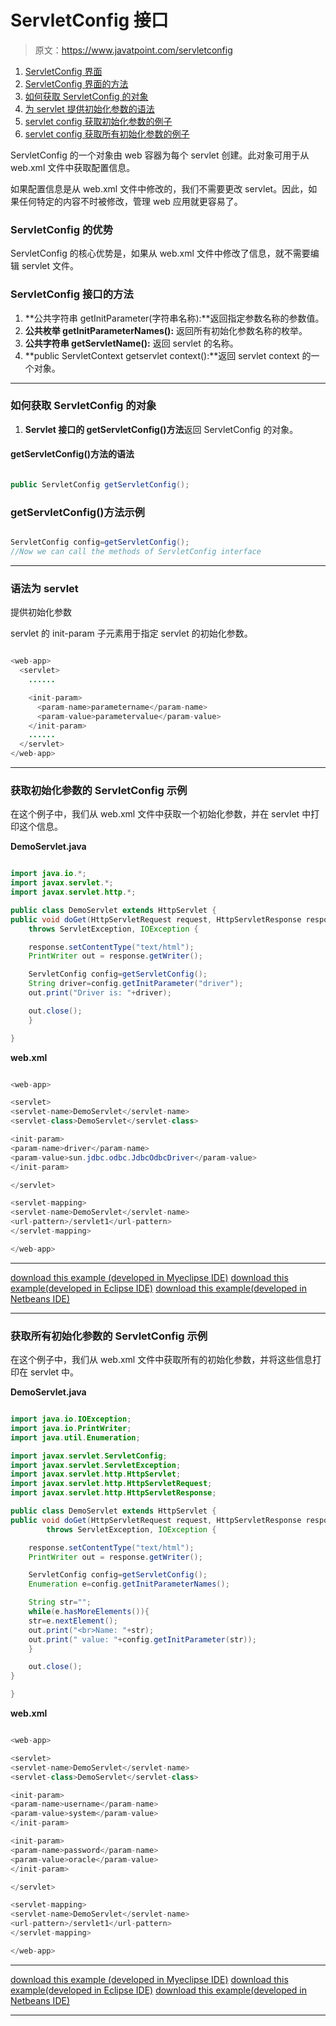 # ServletConfig 接口

> 原文：<https://www.javatpoint.com/servletconfig>

1.  [ServletConfig 界面](#)
2.  [ServletConfig 界面的方法](#configmethod)
3.  [如何获取 ServletConfig 的对象](#configobject)
4.  [为 servlet 提供初始化参数的语法](#configsyntax)
5.  [servlet config 获取初始化参数的例子](#configex1)
6.  [servlet config 获取所有初始化参数的例子](#configex2)

ServletConfig 的一个对象由 web 容器为每个 servlet 创建。此对象可用于从 web.xml 文件中获取配置信息。

如果配置信息是从 web.xml 文件中修改的，我们不需要更改 servlet。因此，如果任何特定的内容不时被修改，管理 web 应用就更容易了。

### ServletConfig 的优势

ServletConfig 的核心优势是，如果从 web.xml 文件中修改了信息，就不需要编辑 servlet 文件。

### ServletConfig 接口的方法

1.  **公共字符串 getInitParameter(字符串名称):**返回指定参数名称的参数值。
2.  **公共枚举 getInitParameterNames():** 返回所有初始化参数名称的枚举。
3.  **公共字符串 getServletName():** 返回 servlet 的名称。
4.  **public ServletContext getservlet context():**返回 servlet context 的一个对象。

* * *

### 如何获取 ServletConfig 的对象

1.  **Servlet 接口的 getServletConfig()方法**返回 ServletConfig 的对象。

#### getServletConfig()方法的语法

```java

public ServletConfig getServletConfig();

```

### getServletConfig()方法示例

```java

ServletConfig config=getServletConfig();
//Now we can call the methods of ServletConfig interface

```

* * *

### 语法为 servlet

提供初始化参数

servlet 的 init-param 子元素用于指定 servlet 的初始化参数。

```java

<web-app>
  <servlet>
    ......

    <init-param>
      <param-name>parametername</param-name>
      <param-value>parametervalue</param-value>
    </init-param>
    ......
  </servlet>
</web-app>

```

* * *

### 获取初始化参数的 ServletConfig 示例

在这个例子中，我们从 web.xml 文件中获取一个初始化参数，并在 servlet 中打印这个信息。

**DemoServlet.java**

```java

import java.io.*;
import javax.servlet.*;
import javax.servlet.http.*;

public class DemoServlet extends HttpServlet {
public void doGet(HttpServletRequest request, HttpServletResponse response)
	throws ServletException, IOException {

	response.setContentType("text/html");
	PrintWriter out = response.getWriter();

	ServletConfig config=getServletConfig();
	String driver=config.getInitParameter("driver");
	out.print("Driver is: "+driver);

	out.close();
	}

}

```

**web.xml**

```java

<web-app>

<servlet>
<servlet-name>DemoServlet</servlet-name>
<servlet-class>DemoServlet</servlet-class>

<init-param>
<param-name>driver</param-name>
<param-value>sun.jdbc.odbc.JdbcOdbcDriver</param-value>
</init-param>

</servlet>

<servlet-mapping>
<servlet-name>DemoServlet</servlet-name>
<url-pattern>/servlet1</url-pattern>
</servlet-mapping>

</web-app>

```

* * *

[download this example (developed in Myeclipse IDE)](https://static.javatpoint.com/src/servlet/config1.zip)
[download this example(developed in Eclipse IDE)](https://static.javatpoint.com/src/servlet/eclipse/config1.zip)
[download this example(developed in Netbeans IDE)](https://static.javatpoint.com/src/servlet/netbeans/config4.zip)

* * *

### 获取所有初始化参数的 ServletConfig 示例

在这个例子中，我们从 web.xml 文件中获取所有的初始化参数，并将这些信息打印在 servlet 中。

**DemoServlet.java**

```java

import java.io.IOException;
import java.io.PrintWriter;
import java.util.Enumeration;

import javax.servlet.ServletConfig;
import javax.servlet.ServletException;
import javax.servlet.http.HttpServlet;
import javax.servlet.http.HttpServletRequest;
import javax.servlet.http.HttpServletResponse;

public class DemoServlet extends HttpServlet {
public void doGet(HttpServletRequest request, HttpServletResponse response)
		throws ServletException, IOException {

	response.setContentType("text/html");
	PrintWriter out = response.getWriter();

	ServletConfig config=getServletConfig();
	Enumeration e=config.getInitParameterNames();

	String str="";
	while(e.hasMoreElements()){
	str=e.nextElement();
	out.print("<br>Name: "+str);
	out.print(" value: "+config.getInitParameter(str));
	}

	out.close();
}

} 
```

**web.xml**

```java

<web-app>

<servlet>
<servlet-name>DemoServlet</servlet-name>
<servlet-class>DemoServlet</servlet-class>

<init-param>
<param-name>username</param-name>
<param-value>system</param-value>
</init-param>

<init-param>
<param-name>password</param-name>
<param-value>oracle</param-value>
</init-param>

</servlet>

<servlet-mapping>
<servlet-name>DemoServlet</servlet-name>
<url-pattern>/servlet1</url-pattern>
</servlet-mapping>

</web-app>

```

* * *

[download this example (developed in Myeclipse IDE)](https://static.javatpoint.com/src/servlet/config2.zip)
[download this example(developed in Eclipse IDE)](https://static.javatpoint.com/src/servlet/eclipse/config2.zip)
[download this example(developed in Netbeans IDE)](https://static.javatpoint.com/src/servlet/netbeans/config5.zip)

* * *